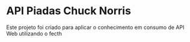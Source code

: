 # API Piadas Chuck Norris

<p>Este projeto foi criado para aplicar o conhecimento em consumo de API Web utilizando o fecth</p>
